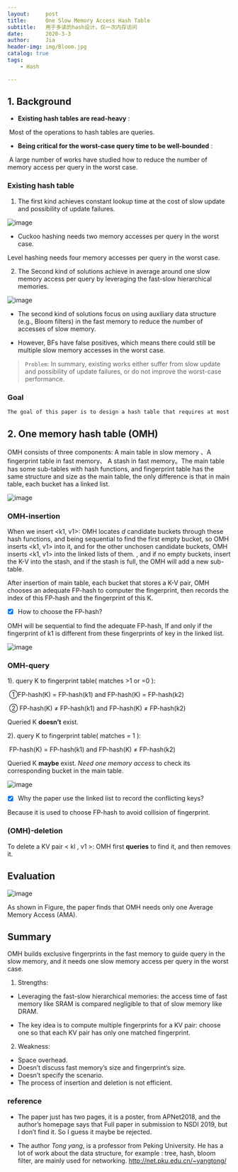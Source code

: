 ```yaml
---
layout:     post
title:      One Slow Memory Access Hash Table
subtitle:   用于多读的hash设计，仅一次内存访问
date:       2020-3-3
author:     Jia
header-img: img/Bloom.jpg
catalog: true
tags:
    - Hash

---
```


## 1. Background

- **Existing hash tables are read-heavy** :

​       Most of the operations to hash tables are queries.

- **Being critical for the worst-case query time to be well-bounded** : 

​       A large number of works have studied how to reduce the number of memory access per query in the worst case.



### Existing hash table

1. The first kind achieves constant lookup time at the cost of slow update and possibility of update failures.

![image](https://raw.githubusercontent.com/JingnanJia/jingnanjia.github.io/master/img2/OHash1.png)

- Cuckoo hashing needs two memory accesses per query in the worst case.

Level hashing needs four memory accesses per query in the worst case. 

2. The Second kind of solutions achieve in average around one slow memory access per query by leveraging the fast-slow hierarchical memories.

![image](https://raw.githubusercontent.com/JingnanJia/jingnanjia.github.io/master/img2/OHash2.png)

- The second kind of solutions focus on using auxiliary data structure (e.g., Bloom filters) in the fast memory to reduce the number of accesses of slow memory.

- However, BFs have false positives, which means there could still be multiple slow memory accesses in the worst case.

> `Problem`: In summary, existing works either suffer from slow update and possibility of update failures, or do not improve the worst-case performance.

### **Goal**

```tex
The goal of this paper is to design a hash table that requires at most one memory access per query in the worst case, and supports fast incremental update without update failures.
```

## 2. One memory hash table (OMH)

OMH consists of three components: A main table in slow memory 、A fingerprint table in fast memory、 A stash in fast memory。The main table has some sub-tables with hash functions, and fingerprint table has the same structure and size as the main table, the only difference is that in main table, each bucket has a linked list.

![image](https://raw.githubusercontent.com/JingnanJia/jingnanjia.github.io/master/img2/OHash3.png)

### OMH-insertion

When we insert <k1, v1>: OMH locates *d* candidate buckets through these hash functions, and being sequential to find the first empty bucket, so OMH inserts <k1, v1> into it, and for the other unchosen candidate buckets, OMH inserts <k1, v1> into the linked lists of them. , and if no empty buckets, insert the K-V into the stash, and if the stash is full, the OMH will add a new sub-table.

After insertion of main table, each bucket that stores a K-V pair, OMH chooses an adequate FP-hash to computer the fingerprint, then records the index of this FP-hash and the fingerprint of this K. 

- [x] How to choose the FP-hash? 

OMH will be sequential to find the adequate FP-hash, If and only if the fingerprint of k1 is different from these fingerprints of key in the linked list.

![image](https://raw.githubusercontent.com/JingnanJia/jingnanjia.github.io/master/img2/OHash4.png)

### OMH-query

1). query K to fingerprint table( matches >1 or =0 ):

​     ①FP-hash(K) = FP-hash(k1)   and  FP-hash(K) = FP-hash(k2)   

​     ② FP-hash(K) ≠ FP-hash(k1)  and FP-hash(K) ≠ FP-hash(k2) 

  Queried K **doesn’t** exist.

2). query K to fingerprint table( matches = 1 ):

​     FP-hash(K) = FP-hash(k1)   and  FP-hash(K) ≠ FP-hash(k2)    

  Queried K **maybe** exist. *Need one memory access* to check its corresponding bucket in the main table.

![image](https://raw.githubusercontent.com/JingnanJia/jingnanjia.github.io/master/img2/OHash5.png)



- [x] Why the paper use the linked list to record the conflicting keys? 

Because it is used to choose FP-hash to avoid collision of fingerprint.

### (OMH)-deletion

To delete a KV pair < kl , v1 >:  OMH first **queries** to find it, and then removes it.

## Evaluation

![image](https://raw.githubusercontent.com/JingnanJia/jingnanjia.github.io/master/img2/OHash6.png)

As shown in Figure, the paper finds that OMH needs only one Average Memory Access (AMA).

## Summary

OMH builds exclusive fingerprints in the fast memory to guide query in the slow memory, and it needs one slow memory access per query in the worst case.

1. Strengths:

- Leveraging the fast-slow hierarchical memories: the access time of fast memory like SRAM is compared negligible to that of slow memory like DRAM.

- The key idea is to compute multiple fingerprints for a KV pair: choose one so that each KV pair has only one matched fingerprint. 

2. Weakness:

- Space overhead.
- Doesn’t discuss fast memory’s size and fingerprint’s size.
- Doesn’t specify the scenario.
- The process of insertion and deletion is not efficient.

### reference

- The paper just has two pages, it is a poster, from APNet2018, and the author’s homepage says that Full paper in submission to NSDI 2019, but I don’t find it. So I guess it maybe be rejected.

- The author *Tong yang*, is a professor from Peking University. He has a lot of work about the data structure, for example : tree, hash, bloom filter, are mainly used for networking. http://net.pku.edu.cn/~yangtong/
